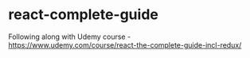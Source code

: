# react-complete-guide

Following along with Udemy course - https://www.udemy.com/course/react-the-complete-guide-incl-redux/
